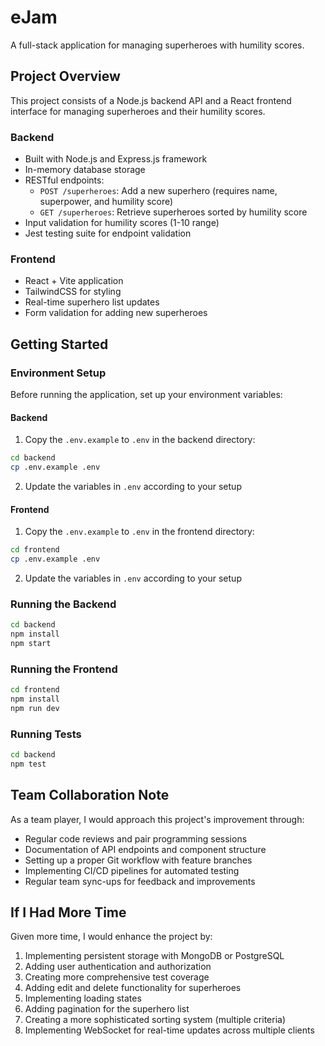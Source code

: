 # eJam

A full-stack application for managing superheroes with humility scores.

## Project Overview

This project consists of a Node.js backend API and a React frontend interface for managing superheroes and their humility scores.

### Backend

- Built with Node.js and Express.js framework
- In-memory database storage
- RESTful endpoints:
  - `POST /superheroes`: Add a new superhero (requires name, superpower, and humility score)
  - `GET /superheroes`: Retrieve superheroes sorted by humility score
- Input validation for humility scores (1-10 range)
- Jest testing suite for endpoint validation

### Frontend

- React + Vite application
- TailwindCSS for styling
- Real-time superhero list updates
- Form validation for adding new superheroes

## Getting Started

### Environment Setup

Before running the application, set up your environment variables:

#### Backend

1. Copy the `.env.example` to `.env` in the backend directory:

```bash
cd backend
cp .env.example .env
```

2. Update the variables in `.env` according to your setup

#### Frontend

1. Copy the `.env.example` to `.env` in the frontend directory:

```bash
cd frontend
cp .env.example .env
```

2. Update the variables in `.env` according to your setup

### Running the Backend

```bash
cd backend
npm install
npm start
```

### Running the Frontend

```bash
cd frontend
npm install
npm run dev
```

### Running Tests

```bash
cd backend
npm test
```

## Team Collaboration Note

As a team player, I would approach this project's improvement through:

- Regular code reviews and pair programming sessions
- Documentation of API endpoints and component structure
- Setting up a proper Git workflow with feature branches
- Implementing CI/CD pipelines for automated testing
- Regular team sync-ups for feedback and improvements

## If I Had More Time

Given more time, I would enhance the project by:

1. Implementing persistent storage with MongoDB or PostgreSQL
2. Adding user authentication and authorization
3. Creating more comprehensive test coverage
4. Adding edit and delete functionality for superheroes
5. Implementing loading states
6. Adding pagination for the superhero list
7. Creating a more sophisticated sorting system (multiple criteria)
8. Implementing WebSocket for real-time updates across multiple clients

